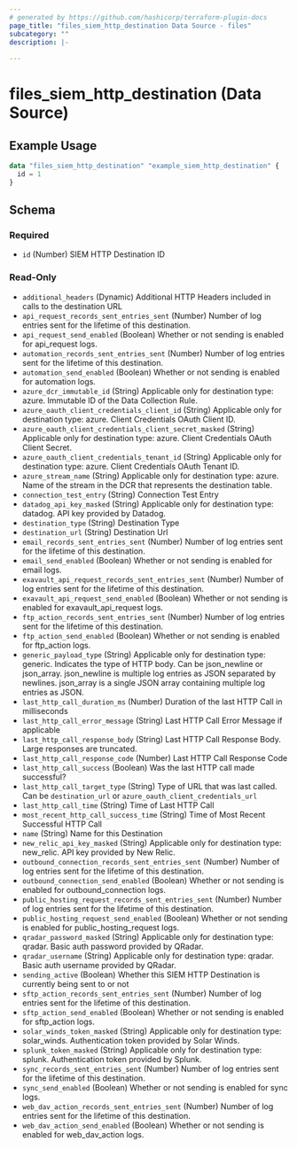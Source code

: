 ```yaml
---
# generated by https://github.com/hashicorp/terraform-plugin-docs
page_title: "files_siem_http_destination Data Source - files"
subcategory: ""
description: |-
  
---
```


# files_siem_http_destination (Data Source)



## Example Usage

```terraform
data "files_siem_http_destination" "example_siem_http_destination" {
  id = 1
}
```

<!-- schema generated by tfplugindocs -->
## Schema

### Required

- `id` (Number) SIEM HTTP Destination ID

### Read-Only

- `additional_headers` (Dynamic) Additional HTTP Headers included in calls to the destination URL
- `api_request_records_sent_entries_sent` (Number) Number of log entries sent for the lifetime of this destination.
- `api_request_send_enabled` (Boolean) Whether or not sending is enabled for api_request logs.
- `automation_records_sent_entries_sent` (Number) Number of log entries sent for the lifetime of this destination.
- `automation_send_enabled` (Boolean) Whether or not sending is enabled for automation logs.
- `azure_dcr_immutable_id` (String) Applicable only for destination type: azure. Immutable ID of the Data Collection Rule.
- `azure_oauth_client_credentials_client_id` (String) Applicable only for destination type: azure. Client Credentials OAuth Client ID.
- `azure_oauth_client_credentials_client_secret_masked` (String) Applicable only for destination type: azure. Client Credentials OAuth Client Secret.
- `azure_oauth_client_credentials_tenant_id` (String) Applicable only for destination type: azure. Client Credentials OAuth Tenant ID.
- `azure_stream_name` (String) Applicable only for destination type: azure. Name of the stream in the DCR that represents the destination table.
- `connection_test_entry` (String) Connection Test Entry
- `datadog_api_key_masked` (String) Applicable only for destination type: datadog. API key provided by Datadog.
- `destination_type` (String) Destination Type
- `destination_url` (String) Destination Url
- `email_records_sent_entries_sent` (Number) Number of log entries sent for the lifetime of this destination.
- `email_send_enabled` (Boolean) Whether or not sending is enabled for email logs.
- `exavault_api_request_records_sent_entries_sent` (Number) Number of log entries sent for the lifetime of this destination.
- `exavault_api_request_send_enabled` (Boolean) Whether or not sending is enabled for exavault_api_request logs.
- `ftp_action_records_sent_entries_sent` (Number) Number of log entries sent for the lifetime of this destination.
- `ftp_action_send_enabled` (Boolean) Whether or not sending is enabled for ftp_action logs.
- `generic_payload_type` (String) Applicable only for destination type: generic. Indicates the type of HTTP body. Can be json_newline or json_array. json_newline is multiple log entries as JSON separated by newlines. json_array is a single JSON array containing multiple log entries as JSON.
- `last_http_call_duration_ms` (Number) Duration of the last HTTP Call in milliseconds
- `last_http_call_error_message` (String) Last HTTP Call Error Message if applicable
- `last_http_call_response_body` (String) Last HTTP Call Response Body. Large responses are truncated.
- `last_http_call_response_code` (Number) Last HTTP Call Response Code
- `last_http_call_success` (Boolean) Was the last HTTP call made successful?
- `last_http_call_target_type` (String) Type of URL that was last called. Can be `destination_url` or `azure_oauth_client_credentials_url`
- `last_http_call_time` (String) Time of Last HTTP Call
- `most_recent_http_call_success_time` (String) Time of Most Recent Successful HTTP Call
- `name` (String) Name for this Destination
- `new_relic_api_key_masked` (String) Applicable only for destination type: new_relic. API key provided by New Relic.
- `outbound_connection_records_sent_entries_sent` (Number) Number of log entries sent for the lifetime of this destination.
- `outbound_connection_send_enabled` (Boolean) Whether or not sending is enabled for outbound_connection logs.
- `public_hosting_request_records_sent_entries_sent` (Number) Number of log entries sent for the lifetime of this destination.
- `public_hosting_request_send_enabled` (Boolean) Whether or not sending is enabled for public_hosting_request logs.
- `qradar_password_masked` (String) Applicable only for destination type: qradar. Basic auth password provided by QRadar.
- `qradar_username` (String) Applicable only for destination type: qradar. Basic auth username provided by QRadar.
- `sending_active` (Boolean) Whether this SIEM HTTP Destination is currently being sent to or not
- `sftp_action_records_sent_entries_sent` (Number) Number of log entries sent for the lifetime of this destination.
- `sftp_action_send_enabled` (Boolean) Whether or not sending is enabled for sftp_action logs.
- `solar_winds_token_masked` (String) Applicable only for destination type: solar_winds. Authentication token provided by Solar Winds.
- `splunk_token_masked` (String) Applicable only for destination type: splunk. Authentication token provided by Splunk.
- `sync_records_sent_entries_sent` (Number) Number of log entries sent for the lifetime of this destination.
- `sync_send_enabled` (Boolean) Whether or not sending is enabled for sync logs.
- `web_dav_action_records_sent_entries_sent` (Number) Number of log entries sent for the lifetime of this destination.
- `web_dav_action_send_enabled` (Boolean) Whether or not sending is enabled for web_dav_action logs.
